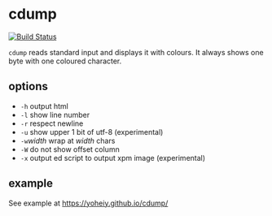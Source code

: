 # cdump
[![Build Status](https://travis-ci.org/yoheiy/cdump.svg?branch=master)](http://travis-ci.org/yoheiy/cdump)

`cdump` reads standard input and displays it with colours.
It always shows one byte with one coloured character.

## options

  - `-h` output html
  - `-l` show line number
  - `-r` respect newline
  - `-u` show upper 1 bit of utf-8 (experimental)
  - `-w`*width* wrap at *width* chars
  - `-W` do not show offset column
  - `-x` output ed script to output xpm image (experimental)

## example

See example at
https://yoheiy.github.io/cdump/
